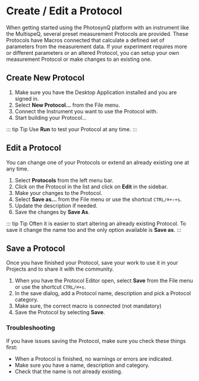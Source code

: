 # Create / Edit a Protocol

When getting started using the PhotosynQ platform with an instrument like the MultispeQ, several preset measurement Protocols are provided. These Protocols have Macros connected that calculate a defined set of parameters from the measurement data. If your experiment requires more or different parameters or an altered Protocol, you can setup your own measurement Protocol or make changes to an existing one.

## Create New Protocol

1. Make sure you have the Desktop Application installed and you are signed in.
2. Select **New Protocol...** from the File menu.
3. Connect the Instrument you want to use the Protocol with.
4. Start building your Protocol...

::: tip Tip
Use **<i class="fa fa-play"></i> Run** to test your Protocol at any time.
:::

## Edit a Protocol

You can change one of your Protocols or extend an already existing one at any time.

1. Select **Protocols** from the left menu bar.
2. Click on the Protocol in the list and click on **Edit** in the sidebar.
3. Make your changes to the Protocol.
4. Select **Save as...** from the File menu or use the shortcut `CTRL/⌘+⇧+s`.
5. Update the description if needed.
6. Save the changes by **Save As**.

::: tip Tip
Often it is easier to start altering an already existing Protocol. To save it change the name too and the only option available is **Save as**.
:::

## Save a Protocol

Once you have finished your Protocol, save your work to use it in your Projects and to share it with the community.

1. When you have the Protocol Editor open, select **Save** from the File menu or use the shortcut `CTRL/⌘+s`.
2. In the save dialog, add a Protocol name, description and pick a Protocol category.
3. Make sure, the correct macro is connected (not mandatory)
4. Save the Protocol by selecting **Save**.

### Troubleshooting

If you have issues saving the Protocol, make sure you check these things first:

- When a Protocol is finished, no warnings or errors are indicated.
- Make sure you have a name, description and category.
- Check that the name is not already existing.
